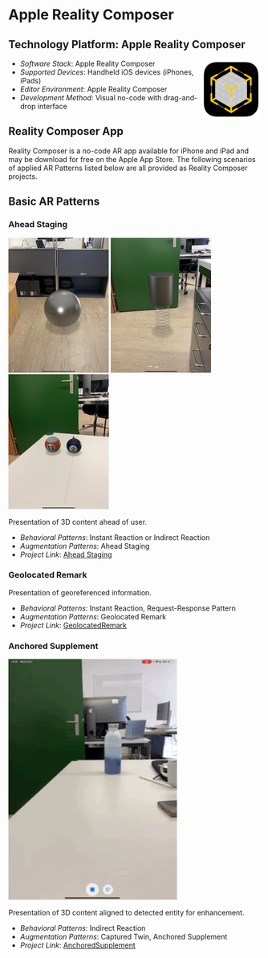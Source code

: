 # Apple Reality Composer

## Technology Platform: Apple Reality Composer

<img src="image/README/Reality_composer_logo.png" width="120" align="right">

- _Software Stack_: Apple Reality Composer
- _Supported Devices_: Handheld iOS devices (iPhones, iPads)
- _Editor Environment_: Apple Reality Composer
- _Development Method_: Visual no-code with drag-and-drop interface

## Reality Composer App

Reality Composer is a no-code AR app available for iPhone and iPad and may be download for free on the Apple App Store. The following scenarios of applied AR Patterns listed below are all provided as Reality Composer projects.

## Basic AR Patterns

### Ahead Staging

![image](image/README/Metal_ball.png)
![image](image/README/Cylinder_spring.png)
![image](image/README/Pool_balls.png)

Presentation of 3D content ahead of user.

* _Behavioral Patterns_: Instant Reaction or Indirect Reaction
* _Augmentation Patterns_: Ahead Staging
* _Project Link_: [Ahead Staging ](AheadStaging)

### Geolocated Remark

Presentation of georeferenced information.

* _Behavioral Patterns_: Instant Reaction, Request-Response Pattern
* _Augmentation Patterns_: Geolocated Remark
* _Project Link_: [GeolocatedRemark](GeolocatedRemark)

### Anchored Supplement

![image](image/README/Bottle_water.png)

Presentation of 3D content aligned to detected entity for enhancement.

* _Behavioral Patterns_: Indirect Reaction
* _Augmentation Patterns_: Captured Twin, Anchored Supplement
* _Project Link_: [AnchoredSupplement](AnchoredSupplement)
